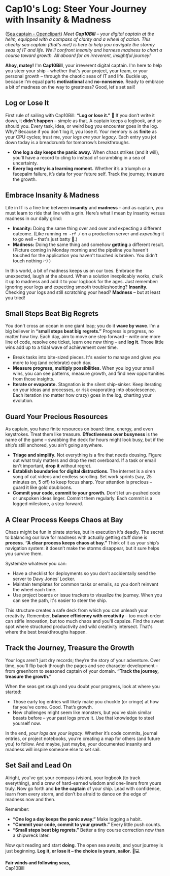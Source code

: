 
# Cap10's Log: Steer Your Journey with Insanity & Madness

([Sea captain - Openclipart](https://openclipart.org/detail/273337/sea-captain)) *Meet **Cap10Bill** – your digital captain at the helm, equipped with a compass of clarity and a wheel of action. This cheeky sea captain (that's me!) is here to help you navigate the stormy seas of IT and life. We'll confront insanity and harness madness to chart a course toward growth. All aboard for an irreverent, insightful journey!*

**Ahoy, matey!** I'm **Cap10Bill**, your irreverent digital captain. I'm here to help you steer your ship – whether that's your project, your team, or your personal growth – through the chaotic seas of IT and life. Buckle up, because I'm equal parts **motivational** and **no-nonsense**. Ready to embrace a bit of madness on the way to greatness? Good, let's set sail!

## Log or Lose It

First rule of sailing with Cap10Bill: **“Log or lose it.”** 📒 If you don’t write it down, it **didn’t happen** – simple as that. A captain keeps a logbook, and so should you. Every task, idea, or weird bug you encounter goes in the log. Why? Because if you don't log it, you lose it. Your memory is as **finite** as your CPU cycles; trust me, *your logs are your legacy*. Each entry you jot down today is a breadcrumb for tomorrow’s breakthroughs.

- **One log a day keeps the panic away.** When chaos strikes (and it will), you'll have a record to cling to instead of scrambling in a sea of uncertainty.
- **Every log entry is a learning moment.** Whether it’s a triumph or a facepalm failure, it’s data for your future self. Track the journey, treasure the growth.

## Embrace Insanity & Madness

Life in IT is a fine line between **insanity** and **madness** – and as captain, you must learn to ride that line with a grin. Here’s what I mean by insanity versus madness in our daily grind:

- **Insanity:** Doing the same thing over and over and expecting a different outcome. (Like running `rm -rf /` on a production server and *expecting* it to go well – that's just batty 🥴.)
- **Madness:** Doing the same thing and somehow **getting** a different result. (Picture coming in Monday morning and the pipeline you haven't touched for the application you haven't touched is broken. You didn't touch nothing :-) )

In this world, a bit of madness keeps us on our toes. Embrace the unexpected, laugh at the absurd. When a solution inexplicably works, chalk it up to madness and add it to your logbook for the ages. Just remember: ignoring your logs and expecting smooth troubleshooting? **Insanity.** Checking your logs and still scratching your head? **Madness** – but at least you tried!

## Small Steps Beat Big Regrets

You don't cross an ocean in one giant leap; you do it **wave by wave**. I’m a big believer in **“small steps beat big regrets.”** Progress is progress, no matter how tiny. Each day, aim to move one step forward – write one more line of code, resolve one ticket, learn one new thing – and **log it**. Those little wins add up to a tidal wave of achievement over time.

- Break tasks into bite-sized pieces. It's easier to manage and gives you more to log (and celebrate) each day.
- **Measure progress, multiply possibilities.** When you log your small wins, you can see patterns, measure growth, and find new opportunities from those insights.
- **Iterate or evaporate.** Stagnation is the silent ship-sinker. Keep iterating on your ideas and processes, or risk evaporating into obsolescence. Each iteration (no matter how crazy) goes in the log, charting your evolution.

## Guard Your Precious Resources

As captain, you have finite resources on board: time, energy, and even keystrokes. Treat them like treasure. **Effectiveness over busyness** is the name of the game – swabbing the deck for hours might look busy, but if the ship’s still anchored, you ain’t going anywhere.

- **Triage and simplify.** Not everything is a fire that needs dousing. Figure out what truly matters and drop the rest overboard. If a task or email isn't important, **drop it** without regret.
- **Establish boundaries for digital distractions.** The internet is a siren song of cat videos and endless scrolling. Set work sprints (say, 25 minutes on, 5 off) to keep focus sharp. Your attention is precious – guard it like gold doubloons.
- **Commit your code, commit to your growth.** Don't let un-pushed code or unspoken ideas linger. Commit them regularly. Each commit is a logged milestone, a step forward.

## A Clear Process Keeps Chaos at Bay

Chaos might be fun in pirate stories, but in execution it's deadly. The secret to balancing our love for madness with actually getting stuff done is **process**. **“A clear process keeps chaos at bay.”** Think of it as your ship’s navigation system: it doesn’t make the storms disappear, but it sure helps you survive them.

Systemize whatever you can:
- Have a checklist for deployments so you don't accidentally send the server to Davy Jones’ Locker.
- Maintain templates for common tasks or emails, so you don’t reinvent the wheel each time.
- Use project boards or issue trackers to visualize the journey. When you can see the path, it's easier to steer the ship.

This structure creates a safe deck from which you can unleash your creativity. Remember, **balance efficiency with creativity** – too much order can stifle innovation, but too much chaos and you'll capsize. Find the sweet spot where structured productivity and wild creativity intersect. That's where the best breakthroughs happen.

## Track the Journey, Treasure the Growth

Your logs aren’t just dry records; they’re the story of your adventure. Over time, you'll flip back through the pages and see character development – from greenhorn to seasoned captain of your domain. **“Track the journey, treasure the growth.”**

When the seas get rough and you doubt your progress, look at where you started:
- Those early log entries will likely make you chuckle (or cringe) at how far you've come. Good. That’s growth.
- New challenges might seem like monsters, but you've slain similar beasts before – your past logs prove it. Use that knowledge to steel yourself now.

In the end, *your logs are your legacy*. Whether it’s code commits, journal entries, or project notebooks, you’re creating a map for others (and future you) to follow. And maybe, just maybe, your documented insanity and madness will inspire someone else to set sail.

## Set Sail and Lead On

Alright, you've got your compass (vision), your logbook (to track everything), and a crew of hard-earned wisdom and one-liners from yours truly. Now go forth and **be the captain** of your ship. Lead with confidence, learn from every storm, and don’t be afraid to dance on the edge of madness now and then.

Remember:
- **“One log a day keeps the panic away.”** Make logging a habit.
- **“Commit your code, commit to your growth.”** Every little push counts.
- **“Small steps beat big regrets.”** Better a tiny course correction now than a shipwreck later.

Now quit reading and start **doing**. The open sea awaits, and your journey is just beginning. **Log it, or lose it – the choice is yours, sailor.** 🚢💻

**Fair winds and following seas,**  
Cap10Bill